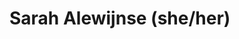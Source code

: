 # Sarah Alewijnse (she/her)

<!--
**sarah-alewijnse/sarah-alewijnse** is a ✨ _special_ ✨ repository because its `README.md` (this file) appears on your GitHub profile.

Here are some ideas to get you started:

- 🔭 I’m currently working on ...
- 🌱 I’m currently learning ...
- 👯 I’m looking to collaborate on ...
- 🤔 I’m looking for help with ...
- 💬 Ask me about ...
- 📫 How to reach me: ...
- 😄 Pronouns: ...
- ⚡ Fun fact: ...

Hi there! I'm a Data Analyst and Researcher at [Cefas](https://www.cefas.co.uk/), where I use my skills in R to support a range of projects on aquaculture, fisheries, and the aquatic environment.

## What am I up to? 🐟

## Publications 📜

## Education 🎓

- **PhD** | 2022 | Macroecological study of otolith-derived field metabolic rates of marine fishes | University of Southampton
- **MSci** | 2017 | Marine Biology | University of Southampton

## Community 🤝

## Contact details 📧
-->


